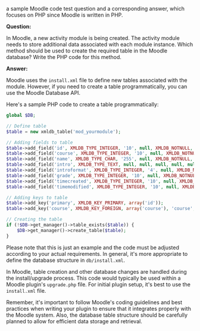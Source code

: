 a sample Moodle code test question and a corresponding answer, which focuses on PHP since Moodle is written in PHP.

**Question:**

In Moodle, a new activity module is being created. The activity module needs to store additional data associated with each module instance. Which method should be used to create the required table in the Moodle database? Write the PHP code for this method.

**Answer:**

Moodle uses the `install.xml` file to define new tables associated with the module. However, if you need to create a table programmatically, you can use the Moodle Database API.

Here's a sample PHP code to create a table programmatically:

```php
global $DB;

// Define table
$table = new xmldb_table('mod_yourmodule');

// Adding fields to table
$table->add_field('id', XMLDB_TYPE_INTEGER, '10', null, XMLDB_NOTNULL, XMLDB_SEQUENCE, null);
$table->add_field('course', XMLDB_TYPE_INTEGER, '10', null, XMLDB_NOTNULL, null, '0');
$table->add_field('name', XMLDB_TYPE_CHAR, '255', null, XMLDB_NOTNULL, null, null);
$table->add_field('intro', XMLDB_TYPE_TEXT, null, null, null, null, null);
$table->add_field('introformat', XMLDB_TYPE_INTEGER, '4', null, XMLDB_NOTNULL, null, '0');
$table->add_field('grade', XMLDB_TYPE_INTEGER, '10', null, XMLDB_NOTNULL, null, '0');
$table->add_field('timecreated', XMLDB_TYPE_INTEGER, '10', null, XMLDB_NOTNULL, null, '0');
$table->add_field('timemodified', XMLDB_TYPE_INTEGER, '10', null, XMLDB_NOTNULL, null, '0');

// Adding keys to table
$table->add_key('primary', XMLDB_KEY_PRIMARY, array('id'));
$table->add_key('course', XMLDB_KEY_FOREIGN, array('course'), 'course', array('id'));

// Creating the table
if (!$DB->get_manager()->table_exists($table)) {
    $DB->get_manager()->create_table($table);
}
```
Please note that this is just an example and the code must be adjusted according to your actual requirements. In general, it's more appropriate to define the database structure in `db/install.xml`. 

In Moodle, table creation and other database changes are handled during the install/upgrade process. This code would typically be used within a Moodle plugin's `upgrade.php` file. For initial plugin setup, it's best to use the `install.xml` file.

Remember, it's important to follow Moodle's coding guidelines and best practices when writing your plugin to ensure that it integrates properly with the Moodle system. Also, the database table structure should be carefully planned to allow for efficient data storage and retrieval.